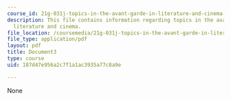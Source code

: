```yaml
---
course_id: 21g-031j-topics-in-the-avant-garde-in-literature-and-cinema-spring-2003
description: This file contains information regarding topics in the avant-garde in
  literature and cinema.
file_location: /coursemedia/21g-031j-topics-in-the-avant-garde-in-literature-and-cinema-spring-2003/187d47e956a2c7f1a1ac3935a77c8a9e_MIT21G_031JS03_lecture3.pdf
file_type: application/pdf
layout: pdf
title: Document3
type: course
uid: 187d47e956a2c7f1a1ac3935a77c8a9e

---
```

None
